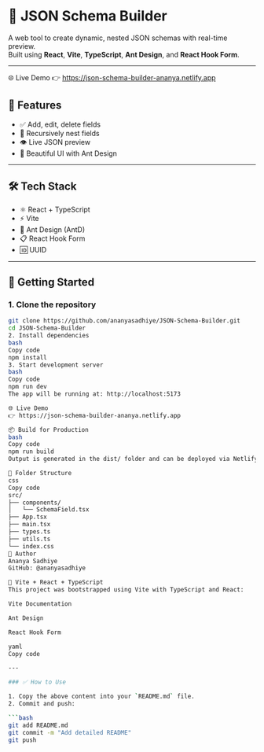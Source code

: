 # 🧩 JSON Schema Builder

A web tool to create dynamic, nested JSON schemas with real-time preview.  
Built using **React**, **Vite**, **TypeScript**, **Ant Design**, and **React Hook Form**.

---
🌐 Live Demo
👉 https://json-schema-builder-ananya.netlify.app

## 🔧 Features

- ✅ Add, edit, delete fields
- 🔁 Recursively nest fields
- 👁️ Live JSON preview
- 🎨 Beautiful UI with Ant Design

---

## 🛠️ Tech Stack

- ⚛️ React + TypeScript
- ⚡ Vite
- 🎨 Ant Design (AntD)
- 📋 React Hook Form
- 🆔 UUID

---

## 🚀 Getting Started

### 1. Clone the repository

```bash
git clone https://github.com/ananyasadhiye/JSON-Schema-Builder.git
cd JSON-Schema-Builder
2. Install dependencies
bash
Copy code
npm install
3. Start development server
bash
Copy code
npm run dev
The app will be running at: http://localhost:5173

🌐 Live Demo
👉 https://json-schema-builder-ananya.netlify.app

📦 Build for Production
bash
Copy code
npm run build
Output is generated in the dist/ folder and can be deployed via Netlify, Vercel, etc.

📁 Folder Structure
css
Copy code
src/
├── components/
│   └── SchemaField.tsx
├── App.tsx
├── main.tsx
├── types.ts
├── utils.ts
└── index.css
👤 Author
Ananya Sadhiye
GitHub: @ananyasadhiye

🧪 Vite + React + TypeScript
This project was bootstrapped using Vite with TypeScript and React:

Vite Documentation

Ant Design

React Hook Form

yaml
Copy code

---

### ✅ How to Use

1. Copy the above content into your `README.md` file.
2. Commit and push:

```bash
git add README.md
git commit -m "Add detailed README"
git push
